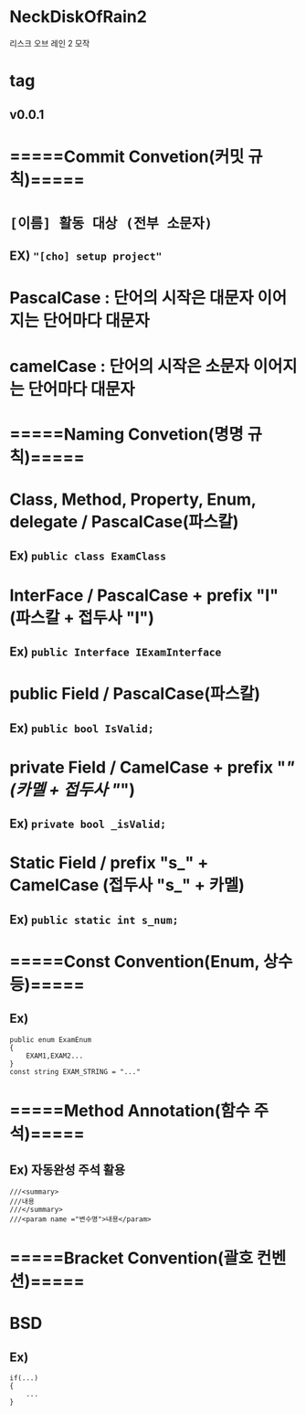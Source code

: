 # NeckDiskOfRain2
리스크 오브 레인 2 모작

# tag
## v0.0.1

# =====Commit Convetion(커밋 규칙)=====
# ```[이름] 활동 대상 (전부 소문자)```
## EX) ```"[cho] setup project"```

# PascalCase : 단어의 시작은 대문자 이어지는 단어마다 대문자
# camelCase : 단어의 시작은 소문자 이어지는 단어마다 대문자

# =====Naming Convetion(명명 규칙)=====

# Class, Method, Property, Enum, delegate / PascalCase(파스칼)
##  Ex) ```public class ExamClass```

# InterFace / PascalCase + prefix "I"(파스칼 + 접두사 "I")
##  Ex) ```public Interface IExamInterface```

# public Field / PascalCase(파스칼)
## Ex) ```public bool IsValid;```

# private Field / CamelCase + prefix "_" (카멜 + 접두사 "_")
## Ex) ```private bool _isValid;```

# Static Field / prefix "s_" + CamelCase (접두사 "s_" + 카멜)
## Ex) ```public static int s_num;```

# =====Const Convention(Enum, 상수 등)=====
## Ex)
```
public enum ExamEnum
{
    EXAM1,EXAM2...
}
const string EXAM_STRING = "..."
```

# =====Method Annotation(함수 주석)=====
## Ex) 자동완성 주석 활용
```
///<summary>
///내용
///</summary>
///<param name ="변수명">내용</param>
```

# =====Bracket Convention(괄호 컨벤션)=====
# BSD
## Ex)
```
if(...)
{
    ...
}
```

